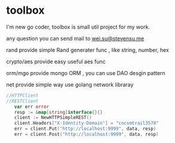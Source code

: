 # toolbox

I'm new go coder, toolbox is small util project for my work.

any question you can send mail to  wei.su@stevensu.me


rand provide simple Rand generater func , like string, number, hex

crypto/aes  provide easy useful aes func

orm/mgo provide mongo ORM , you can use DAO desgin pattern


net provide simple way use golang network libraray
	
 ```go
 //HTTPClient
 //RESTClient
 	var err error
 	resp := &map[string]interface{}{}
 	client := NewHTTPSimpleREST()
	client.Headers["X-Identity-Domain"] = "cncsmtrail3578"
	err = client.Put("http://localhost:9999", data, resp)
	err = client.Post("http://localhost:9999", data, resp)
	
 ```